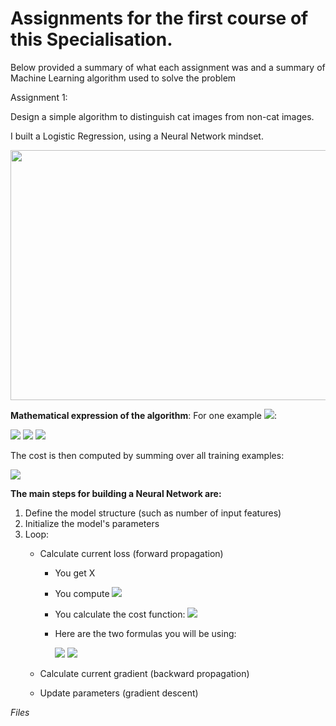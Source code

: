 # Assignments for the first course of this Specialisation.

Below provided a summary of what each assignment was and a summary of Machine Learning algorithm used to solve the problem

Assignment 1: 

Design a simple algorithm to distinguish cat images from non-cat images.

I built a Logistic Regression, using a Neural Network mindset. 

<img src="images/LogReg_kiank.png" style="width:650px;height:400px;">

**Mathematical expression of the algorithm**:
For one example <img src="https://render.githubusercontent.com/render/math?math=x^{(i)}">:

<img src="https://render.githubusercontent.com/render/math?math=z^{(i)} = w^T x^{(i)} + b \tag{1}">

<img src="https://render.githubusercontent.com/render/math?math=\hat{y}^{(i)} = a^{(i)} = sigmoid(z^{(i)})\tag{2}">

<img src="https://render.githubusercontent.com/render/math?math=\mathcal{L}(a^{(i)}, y^{(i)}) =  - y^{(i)}  \log(a^{(i)}) - (1-y^{(i)} )  \log(1-a^{(i)})\tag{3}">


The cost is then computed by summing over all training examples:

<img src="https://render.githubusercontent.com/render/math?math=J = \frac{1}{m} \sum_{i=1}^m \mathcal{L}(a^{(i)}, y^{(i)})\tag{6}">


**The main steps for building a Neural Network are:**
1. Define the model structure (such as number of input features) 
2. Initialize the model's parameters
3. Loop:
    - Calculate current loss (forward propagation)
        - You get X
        - You compute <img src="https://render.githubusercontent.com/render/math?math=A = \sigma(w^T X + b) = (a^{(1)}, a^{(2)}, ..., a^{(m-1)}, a^{(m)})">
        - You calculate the cost function: <img src="https://render.githubusercontent.com/render/math?math=J = -\frac{1}{m}\sum_{i=1}^{m}y^{(i)}\log(a^{(i)})+(1-y^{(i)})\log(1-a^{(i)})">
        - Here are the two formulas you will be using: 
        
          <img src="https://render.githubusercontent.com/render/math?math=\frac{\partial J}{\partial w} = \frac{1}{m}X(A-Y)^T\tag{7}">


          <img src="https://render.githubusercontent.com/render/math?math=\frac{\partial J}{\partial b} = \frac{1}{m} \sum_{i=1}^m (a^{(i)}-y^{(i)})\tag{8}">


    - Calculate current gradient (backward propagation)
    - Update parameters (gradient descent)
    
*Files*
